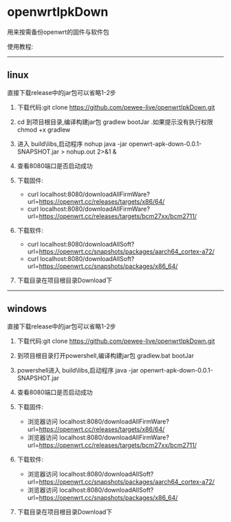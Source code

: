 # openwrtIpkDown

用来按需备份openwrt的固件与软件包

使用教程:

---
## linux

直接下载release中的jar包可以省略1-2步

1. 下载代码:git clone https://github.com/pewee-live/openwrtIpkDown.git

2. cd 到项目根目录,编译构建jar包   gradlew bootJar  .如果提示没有执行权限 chmod +x gradlew

3. 进入 build\libs,启动程序  nohup java -jar openwrt-apk-down-0.0.1-SNAPSHOT.jar > nohup.out 2>&1 &

4. 查看8080端口是否启动成功

5. 下载固件: 
    * curl localhost:8080/downloadAllFirmWare?url=https://openwrt.cc/releases/targets/x86/64/  
    * curl localhost:8080/downloadAllFirmWare?url=https://openwrt.cc/releases/targets/bcm27xx/bcm2711/

6. 下载软件: 
    * curl localhost:8080/downloadAllSoft?url=https://openwrt.cc/snapshots/packages/aarch64_cortex-a72/  
    * curl localhost:8080/downloadAllSoft?url=https://openwrt.cc/snapshots/packages/x86_64/ 

7. 下载目录在项目根目录Download下

---
## windows

直接下载release中的jar包可以省略1-2步

1. 下载代码:git clone https://github.com/pewee-live/openwrtIpkDown.git

2. 到项目根目录打开powershell,编译构建jar包   gradlew.bat bootJar

3. powershell进入 build\libs,启动程序  java -jar openwrt-apk-down-0.0.1-SNAPSHOT.jar

4. 查看8080端口是否启动成功

5. 下载固件: 
    * 浏览器访问 localhost:8080/downloadAllFirmWare?url=https://openwrt.cc/releases/targets/x86/64/  
    * 浏览器访问 localhost:8080/downloadAllFirmWare?url=https://openwrt.cc/releases/targets/bcm27xx/bcm2711/

6. 下载软件: 
    * 浏览器访问 localhost:8080/downloadAllSoft?url=https://openwrt.cc/snapshots/packages/aarch64_cortex-a72/  
    * 浏览器访问 localhost:8080/downloadAllSoft?url=https://openwrt.cc/snapshots/packages/x86_64/ 

7. 下载目录在项目根目录Download下
